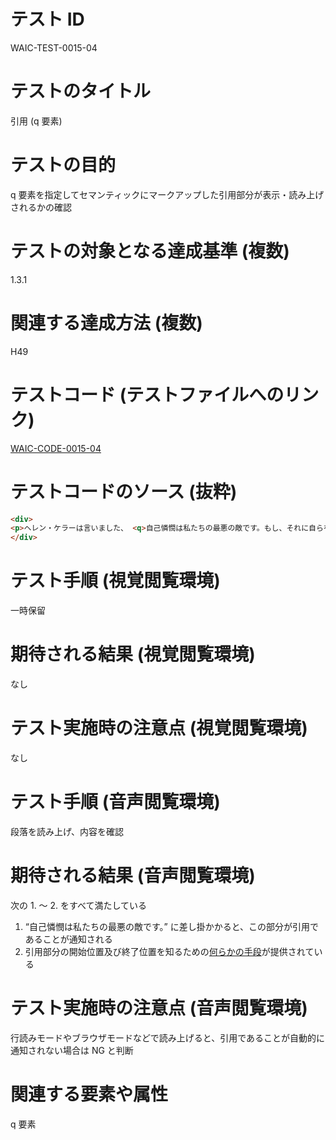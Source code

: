 

# テスト ID
WAIC-TEST-0015-04

# テストのタイトル
引用 (q 要素)

# テストの目的
q 要素を指定してセマンティックにマークアップした引用部分が表示・読み上げされるかの確認

# テストの対象となる達成基準 (複数)
1.3.1

# 関連する達成方法 (複数)
H49

# テストコード (テストファイルへのリンク)
[WAIC-CODE-0015-04](https://waic.github.io/as_test/WAIC-CODE/WAIC-CODE-0015-04.html)

# テストコードのソース (抜粋)
```html
<div>
<p>ヘレン・ケラーは言いました、 <q>自己憐憫は私たちの最悪の敵です。もし、それに自らを委ねるなら、 私たちは世の中で決して賢明なことができないでしょう。</q>と。この言葉は私の中でとても強く印象に残っています。</p>
</div>

```
# テスト手順 (視覚閲覧環境)
一時保留

# 期待される結果 (視覚閲覧環境)
なし

# テスト実施時の注意点 (視覚閲覧環境)
なし

# テスト手順 (音声閲覧環境)
段落を読み上げ、内容を確認

# 期待される結果 (音声閲覧環境)
次の 1. 〜 2. をすべて満たしている
1. “自己憐憫は私たちの最悪の敵です。” に差し掛かかると、この部分が引用であることが通知される
2. 引用部分の開始位置及び終了位置を知るための[何らかの手段](https://github.com/waic/as_test/blob/master/term.md#%E4%BD%95%E3%82%89%E3%81%8B%E3%81%AE%E6%89%8B%E6%AE%B5)が提供されている

# テスト実施時の注意点 (音声閲覧環境)
行読みモードやブラウザモードなどで読み上げると、引用であることが自動的に通知されない場合は NG と判断

# 関連する要素や属性
q 要素


